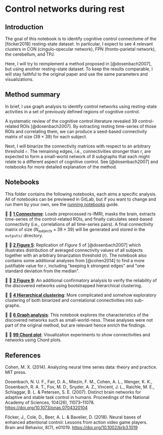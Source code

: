 # Control networks during rest

## Introduction

The goal of this notebook is to identify cognitive control connectome of the [föcker2018] resting-state dataset. In particular, I expect to see 4 relevant clusters in CON (cingulo-opecular network), FPN (fronto-parietal network), the cerebellum, and TPJ.

Here, I will try to reimplement a method proposed in [@dosenbach2007], but using another resting-state dataset. To keep the  results comparable, I will stay faithful to the original paper and use the same parameters and visualizations.


## Method summary

In brief, I use graph analysis to identify control networks using resting-state activities in a set of previously defined regions of cognitive control.

A systematic review of the cognitive control literature revealed 39 control-related ROIs [@dosenbach2007]. By extracting resting time-series of those ROIs and correlating them, we can produce a seed-based connectivity matrix of size $(39 \times 39)$ for each subject.

Next, I will binarize the connectivity matrices with respect to an arbitrary threshold `r`. The remaining edges, i.e., connectivities stronger than $r$, are expected to form a small-world network of 8 subgraphs that each might relate to a different aspect of cognitive control. See [@dosenbach2007] and notebooks for more detailed explanation of the method.


## Notebooks

This folder contains the following notebooks, each aims a specific analysis. All of notebooks can be previewed in GitLab, but if you want to change and run them by your own, see the [running notebooks](../../docs/running_notebooks.md) guide.

:notebook: :construction: [**1 Connectome**](1_connectome.ipynb): Loads preprocessed rs-fMRI, masks the brain, extracts time-series of the control-related ROIs, and finally calculates seed-based connectivity (i.e., correlations of all time-series pairs). A final connectivity matrix of size $(N_{subjects} \times 39 \times 39)$ will be generated and stored in the  `outputs/` directory.

:notebook: :construction: [**2 Figure 5**](2_figure5.ipynb): Replication of *Figure 5* of [@dosenbach2007] which illustrates distribution of averaged connectivity values of all subjects together with an arbitrary binarization threshold ($r$). The notebook also contains some additional analyses from [@cohen2014] to find a more justifiable value for $r$, including "keeping k strongest edges" and "one standard deviation from the median".

:notebook: :construction: [**3 Figure 9**](3_figure9.ipynb): An additional confirmatory analysis to verify the reliability of the discovered networks using bootstrapped hierarchical clustering.

:notebook: :construction: [**4 Hierarchical clustering**](4_hierarchical_clustering.ipynb): More complicated and somehow exploratory clustering of both binarized and correlational connectivities into sub-graphs.

:notebook: :construction: [**6 Graph analysis**](6_graph_analysis.ipynb): This notebook explores the characteristics of the discovered networks such as small-world-ness. These analyses were not part of the original method, but are relevant hence enrich the findings.

:notebook: :construction: [**99 Chord plot**](99_chord_plot.ipynb): Visualization experiments to show connectivities and networks using Chord plots.


## References

Cohen, M. X. (2014). Analyzing neural time series data: theory and practice. MIT press.

Dosenbach, N. U. F., Fair, D. A., Miezin, F. M., Cohen, A. L., Wenger, K. K., Dosenbach, R. A. T., Fox, M. D., Snyder, A. Z., Vincent, J. L., Raichle, M. E., Schlaggar, B. L. & Petersen, S. E. (2007). Distinct brain networks for adaptive and stable task control in humans. Proceedings of the National Academy of Sciences, 104(26), 11073–11078. https://doi.org/10.1073/pnas.0704320104

Föcker, J., Cole, D., Beer, A. L. & Bavelier, D. (2018). Neural bases of enhanced attentional control: Lessons from action video game players. Brain and Behavior, 8(7), e01019. https://doi.org/10.1002/brb3.1019